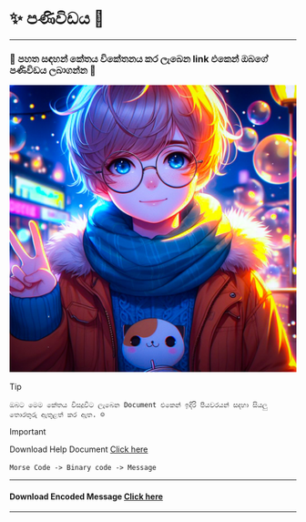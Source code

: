# ✨ පණිවිඩය 👀
***
### 🎉 පහත සඳහන් කේතය විකේතනය කර ලැබෙන link එකෙන් ඔබගේ පණිවිඩය ලබාගන්න 🤗

![image](/image.jpg)

> [!TIP]
> `ඔබට මෙම කේතය විසදූවිට ලැබෙන Document එකෙන් ඉදිරි පියවරයන් සදහා සියලු තොරතුරු ඇතුළත් කර ඇත. ☺️`

>[!IMPORTANT]
> Download Help Document [Click here](https://docs.google.com/document/d/1WQxmWQVkBMUpg1s9-LOdKDrienSl_Z8U/edit?usp=drivesdk&ouid=109281710848341361111&rtpof=true&sd=true)
>
> `Morse Code -> Binary code -> Message`

***
#### Download Encoded Message [Click here](https://drive.google.com/file/d/1UsziH2aQ4sZvPDSqFxdztruc0274Zgw8/view?usp=drivesdk)
***


